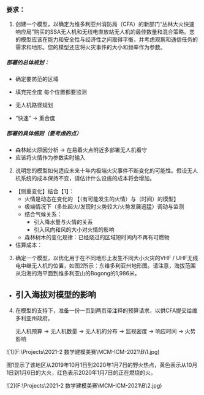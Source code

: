 



### 要求：

1. 创建一个模型，以确定为维多利亚州消防局（CFA）的新部门“丛林大火快速响应局”购买的SSA无人机和无线电直放站无人机的最佳数量和混合策略。您的模型应该在能力和安全性与经济性之间取得平衡，并考虑观察和通信任务的需求和地形。您的模型还应将火灾事件的大小和频率作为参数。

##### 部署的总体规划：

- 确定要防范的区域
- 填充完全度 每个位置都要监测

- 无人机路径规划
- “快速” -> 重合度

##### 部署的具体细则（要考虑的点）

- 森林起火原因分析 -> 在易着火点附近多部署无人机看守
- 应该将火情作为参数实时输入





2. 说明您的模型如何适应未来十年内极端火灾事件不断变化的可能性。假设无人机系统的成本保持不变，请估计什么设施的成本将会增加。

- 【侧重变化】结合【1】：
  - 火情是动态在变化的 【（有可能发生的火情）与（时间）的模型】
  - 极端情况下（多处起火/发现时火势较大/火势发展迅猛）调动与监测
  - 结合气候关系：
    - 引入降水量与火情的关系
    - 引入风向和风的大小对火情的影响
  - 森林树木的变化规律：已经烧过的区域短时间内不再有可燃物
- 估算成本：





3. 确定一个模型，以优化用于在不同地形上发生不同大小火灾的VHF / UHF无线电中继无人机的位置，如图2所示：东维多利亚州地形图。请注意，海拔范围从沿海的海平面到维多利亚山的Bogong的1,986米。

- 引入海拔对模型的影响
  - 



4. 在模型的支持下，准备一份一页到两页带注释的预算请求，以供CFA提交给维多利亚州政府。

   
   
   无人机预算 -> 无人机数量 -> 无人机的分布 -> 监视密度 -> 响应时间 -> 火势影响
   
   

![1](F:\Projects\2021-2 数学建模美赛\MCM-ICM-2021\B\1.jpg)

图1显示了该地区从2019年10月1日到2020年1月7日的野火热点，黄色表示从10月1日到1月6日的大火，红色表示2020年1月7日的正在燃烧的火。



![2](F:\Projects\2021-2 数学建模美赛\MCM-ICM-2021\B\2.jpg)

